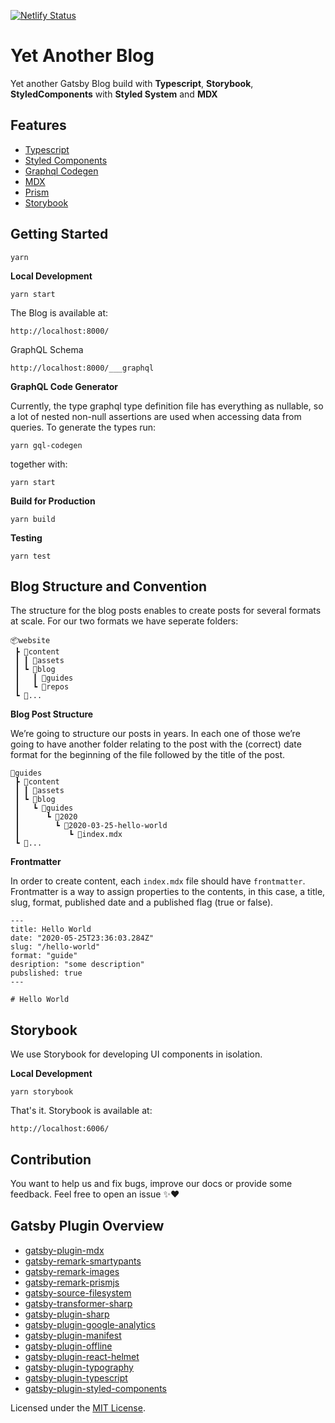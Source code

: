 [![Netlify Status](https://api.netlify.com/api/v1/badges/83f6cc34-3f27-414e-ba85-19b756e35e37/deploy-status)](https://app.netlify.com/sites/yetanotherblog/deploys)

# Yet Another Blog

Yet another Gatsby Blog build with **Typescript**, **Storybook**, **StyledComponents** with **Styled System** and **MDX**

## Features

- [Typescript](http://www.typescriptlang.org/)
- [Styled Components](https://www.styled-components.com/)
- [Graphql Codegen](https://github.com/dotansimha/graphql-code-generator)
- [MDX](https://www.gatsbyjs.org/docs/mdx/writing-pages/)
- [Prism](https://www.gatsbyjs.org/packages/gatsby-remark-prismjs/)
- [Storybook](https://storybook.js.org/)

## Getting Started

```
yarn
```

**Local Development**

```
yarn start
```

The Blog is available at:

```
http://localhost:8000/
```

GraphQL Schema

```
http://localhost:8000/___graphql
```

**GraphQL Code Generator**

Currently, the type graphql type definition file has everything as nullable, so a lot of nested non-null assertions are used when accessing data from queries. To generate the types run:

```
yarn gql-codegen
```

together with:

```
yarn start
```

**Build for Production**

```
yarn build
```

**Testing**

```
yarn test
```

## Blog Structure and Convention

The structure for the blog posts enables to create posts for several formats at scale. For our two formats we have seperate folders:

```
📦website
 ┣ 📂content
 ┃ ┃ 📂assets
 ┃ ┗ 📂blog
 ┃   ┃ 📂guides
 ┃   ┗ 📂repos
 ┗ 📂...
```

**Blog Post Structure**

We’re going to structure our posts in years. In each one of those we’re going to have another folder relating to the post with the (correct) date format for the beginning of the file followed by the title of the post.

```
📂guides
 ┣ 📂content
 ┃ ┃ 📂assets
 ┃ ┗ 📂blog
 ┃   ┗ 📂guides
 ┃      ┗ 📂2020
 ┃        ┗ 📂2020-03-25-hello-world
 ┃           ┗ 📜index.mdx
 ┗ 📂...
```

**Frontmatter**

In order to create content, each `index.mdx` file should have `frontmatter`. Frontmatter is a way to assign properties to the contents, in this case, a title, slug, format, published date and a published flag (true or false).

```
---
title: Hello World
date: "2020-05-25T23:36:03.284Z"
slug: "/hello-world"
format: "guide"
desription: "some description"
pubslished: true
---

# Hello World

```

## Storybook

We use Storybook for developing UI components in isolation.

**Local Development**

```
yarn storybook
```

That's it. Storybook is available at:

```
http://localhost:6006/
```

## Contribution

You want to help us and fix bugs, improve our docs or provide some feedback. Feel free to open an issue ✨❤️

## Gatsby Plugin Overview

- [gatsby-plugin-mdx](https://www.gatsbyjs.org/packages/gatsby-plugin-mdx/?=mdx)
- [gatsby-remark-smartypants](https://www.gatsbyjs.org/packages/gatsby-remark-smartypants/)
- [gatsby-remark-images](https://www.gatsbyjs.org/packages/gatsby-remark-images/)
- [gatsby-remark-prismjs](https://www.gatsbyjs.org/packages/gatsby-remark-prismjs/)
- [gatsby-source-filesystem](https://www.gatsbyjs.org/packages/gatsby-source-filesystem/)
- [gatsby-transformer-sharp](https://www.gatsbyjs.org/packages/gatsby-transformer-sharp/)
- [gatsby-plugin-sharp](https://www.gatsbyjs.org/packages/gatsby-plugin-sharp/)
- [gatsby-plugin-google-analytics](https://www.gatsbyjs.org/packages/gatsby-plugin-google-analytics/)
- [gatsby-plugin-manifest](https://www.gatsbyjs.org/packages/gatsby-plugin-manifest/)
- [gatsby-plugin-offline](https://www.gatsbyjs.org/packages/gatsby-plugin-offline/)
- [gatsby-plugin-react-helmet](https://www.gatsbyjs.org/packages/gatsby-plugin-react-helmet/)
- [gatsby-plugin-typography](https://www.gatsbyjs.org/packages/gatsby-plugin-typography/)
- [gatsby-plugin-typescript](https://www.gatsbyjs.org/packages/gatsby-plugin-typescript/)
- [gatsby-plugin-styled-components](https://www.gatsbyjs.org/packages/gatsby-plugin-styled-components/)

Licensed under the [MIT License](./LICENSE).
